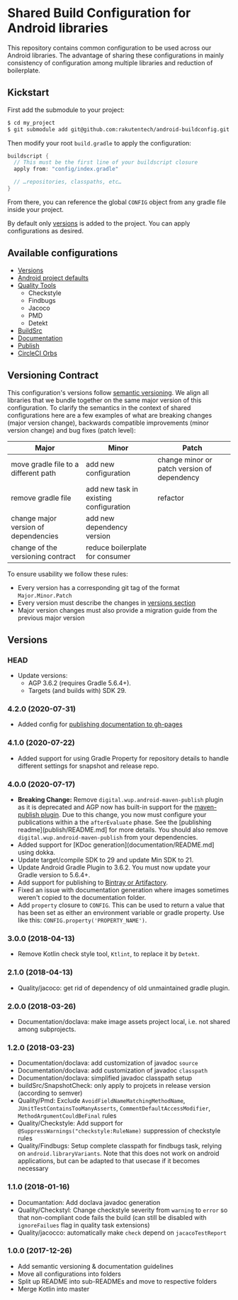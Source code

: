 # Shared Build Configuration for Android libraries
This repository contains common configuration to be used across our Android libraries. The advantage of sharing these configurations in mainly consistency of configuration among multiple libraries and reduction of boilerplate.

## Kickstart
First add the submodule to your project:

```sh
$ cd my_project
$ git submodule add git@github.com:rakutentech/android-buildconfig.git config
```

Then modify your root `build.gradle` to apply the configuration:

```groovy
buildscript {
  // This must be the first line of your buildscript closure
  apply from: "config/index.gradle"

  // …repositories, classpaths, etc…
}
```

From there, you can reference the global `CONFIG` object from any gradle file inside your project.

By default only [versions](versions/README.md) is added to the project. You can apply configurations as desired.

## Available configurations
* [Versions](versions/README.md)
* [Android project defaults](android/README.md)
* [Quality Tools](quality/README.md)
  - Checkstyle
  - Findbugs
  - Jacoco
  - PMD
  - Detekt
* [BuildSrc](buildSrc/README.md)
* [Documentation](documentation/README.md)
* [Publish](publish/README.md)
* [CircleCI Orbs](circleci/README.md)

## Versioning Contract
This configuration's versions follow [semantic versioning](https://semver.org/). We align all libraries that we bundle together on the same major version of this configuration. To clarify the semantics in the context of shared configurations here are a few examples of what are breaking changes (major version change), backwards compatible improvements (minor version change) and bug fixes (patch level):

Major | Minor | Patch
----- | ----- | ------
move gradle file to a different path | add new configuration | change minor or patch version of dependency
remove gradle file | add new task in existing configuration | refactor
change major version of dependencies | add new dependency version |
change of the versioning contract | reduce boilerplate for consumer | 

To ensure usability we follow these rules:
* Every version has a corresponding git tag of the format `Major.Minor.Patch`
* Every version must describe the changes in [versions section](#versions)
* Major version changes must also provide a migration guide from the previous major version

## Versions <a name="versions"></a>
### HEAD
* Update versions:
  * AGP 3.6.2 (requires Gradle 5.6.4+).
  * Targets (and builds with) SDK 29.

### 4.2.0 (2020-07-31)
* Added config for [publishing documentation to gh-pages](publish/documentation/README.md)

### 4.1.0 (2020-07-22)
* Added support for using Gradle Property for repository details to handle different settings for snapshot and release repo.

### 4.0.0 (2020-07-17)
* **Breaking Change:** Remove `digital.wup.android-maven-publish` plugin as it is deprecated and AGP now has built-in support for the [maven-publish plugin](https://developer.android.com/studio/build/maven-publish-plugin). Due to this change, you now must configure your publications within a the `afterEvaluate` phase. See the [publishing readme](publish/README.md] for more details. You should also remove `digital.wup.android-maven-publish` from your dependencies.
* Added support for [KDoc generation](documentation/README.md] using dokka.
* Update target/compile SDK to 29 and update Min SDK to 21.
* Update Android Gradle Plugin to 3.6.2. You must now update your Gradle version to 5.6.4+.
* Add support for publishing to [Bintray or Artifactory](publish/README.md).
* Fixed an issue with documentation generation where images sometimes weren't copied to the documentation folder.
* Add `property` closure to `CONFIG`. This can be used to return a value that has been set as either an environment variable or gradle property. Use like this: `CONFIG.property('PROPERTY_NAME')`.

### 3.0.0 (2018-04-13)
* Remove Kotlin check style tool, `Ktlint`, to replace it by `Detekt`.

### 2.1.0 (2018-04-13)
* Quality/jacoco: get rid of dependency of old unmaintained gradle plugin.

### 2.0.0 (2018-03-26)
* Documentation/doclava: make image assets project local, i.e. not shared among subprojects.

### 1.2.0 (2018-03-23)
* Documentation/doclava: add customization of javadoc `source`
* Documentation/doclava: add customization of javadoc `classpath`
* Documentation/doclava: simplified javadoc classpath setup
* buildSrc/SnapshotCheck: only apply to projcets in release version (according to semver)
* Quality/Pmd: Exclude `AvoidFieldNameMatchingMethodName`, `JUnitTestContainsTooManyAsserts`, `CommentDefaultAccessModifier`, `MethodArgumentCouldBeFinal` rules
* Quality/Checkstyle: Add support for `@SuppressWarnings("checkstyle:RuleName)` suppression of checkstyle rules
* Quality/Findbugs: Setup complete classpath for findbugs task, relying on `android.libraryVariants`. Note that this does not work on android applications, but can be adapted to that usecase if it becomes necessary 

### 1.1.0 (2018-01-16)
* Documantation: Add doclava javadoc generation
* Quality/Checkstyl: Change checkstyle severity from `warning` to `error` so that non-compliant code fails the build (can still be disabled with `ignoreFailues` flag in quality task extensions)
* Quality/jacocco: automatically make `check` depend on `jacacoTestReport`

### 1.0.0 (2017-12-26)
* Add semantic versioning & documentation guidelines
* Move all configurations into folders
* Split up README into sub-READMEs and move to respective folders
* Merge Kotlin into master
